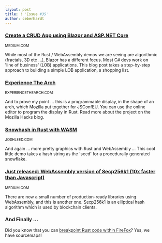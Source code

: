 ```yaml
---
layout: post
title: ! 'Issue #35'
author: ceberhardt
---
```


### [Create a CRUD App using Blazor and ASP.NET Core](https://medium.com/@caspervonb/hello-webassembly-882bba5c9fb7http://www.talkingdotnet.com/create-a-crud-app-using-blazor-and-asp-net-core/)

<small>MEDIUM.COM</small>

While most of the Rust / WebAssembly demos we are seeing are algorithmic (fractals, 3D etc ...), Blazor has a different focus. Most C# devs work on 'line of business' (LOB) applications. This blog post takes a step-by-step approach to building a simple LOB application, a shopping list.

### [Experience The Arch](https://experiencethearch.com/)

<small>EXPERIENCETHEARCH.COM</small>

And to prove my point ... this is a programmable display, in the shape of an arch, which Mozilla put together for JSConfEU. You can use the online editor to program the display in Rust. Read more about the project on the Mozilla Hacks blog.
 
### [Snowhash in Rust with WASM](https://joshleeb.com/posts/rust-wasm-snowhash/)

<small>JOSHLEED.COM</small>

And again ... more pretty graphics with Rust and WebAssembly ... This cool little demo takes a hash string as the 'seed' for a procedurally generated snowflake.
 
### [Just released: WebAssembly version of Secp256k1 (10x faster than Javascript)](https://blog.bitjson.com/just-released-webassembly-version-of-secp256k1-10x-faster-than-javascript-eb3cebe4d411)

<small>MEDIUM.COM</small>

There are now a small number of production-ready libraries using WebAssembly, and this is another one. Secp256k1 is an elliptical hash algorithm which is used by blockchain clients.
 
### And Finally ...

Did you know that you can [breakpoint Rust code within FireFox](https://twitter.com/ColinEberhardt/status/1004596556589387776)? Yes, we have sourcemaps!